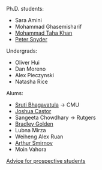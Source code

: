 Ph.D. students: 

* Sara Amini
* Mohammad Ghasemisharif
* [Mohammad Taha Khan][taha]
* [Peter Snyder][pete]

Undergrads:

* Oliver Hui
* Dan Moreno
* Alex Pieczynski
* Natasha Rice

Alums:

* [Sruti Bhagavatula][sruti] -> CMU
* [Joshua Castor][josh]
* Sangeeta Chowdhary -> Rutgers
* [Bradley Golden][bradley]
* Lubna Mirza
* Weiheng Alex Ruan
* [Arthur Smirnov][arthur]
* Moin Vahora

[Advice for prospective students](prospective.html)

[josh]: https://bluuarc.github.io/
[bradley]: https://bradleygolden.github.io/
[sruti]: https://www.cs.cmu.edu/~sbhagava/
[taha]: https://www.cs.uic.edu/~taha/
[pete]: https://www.cs.uic.edu/~psnyder/
[arthur]: https://www.cs.uic.edu/~asmirnov/
